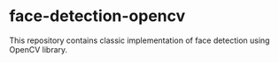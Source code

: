 # face-detection-opencv

This repository contains classic implementation of face detection using OpenCV library. 